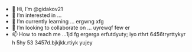 - 👋 Hi, I’m @gidakov21
- 👀 I’m interested in ...
- 🌱 I’m currently learning ... ergwng xfg
- 💞️ I’m looking to collaborate on ... uyrewqf few er
- 📫 How to reach me ...1jd fg ergerga erfutdyuty; iyo rthrt 6456tryrttykyr h 5hy 53
3457d.bjkjkk.rtiyk yujey
<!---j45
gidakov21/gidakov21 is a ✨ special ✨ repository because its `README.m rtyu tr` (this file) appears on your GitHub profile.
You can click the Preview link to take a look at your changes.
--->
